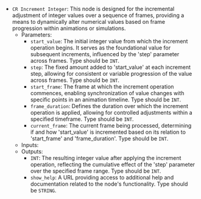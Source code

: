 - `CR Increment Integer`: This node is designed for the incremental adjustment of integer values over a sequence of frames, providing a means to dynamically alter numerical values based on frame progression within animations or simulations.
    - Parameters:
        - `start_value`: The initial integer value from which the increment operation begins. It serves as the foundational value for subsequent increments, influenced by the 'step' parameter across frames. Type should be `INT`.
        - `step`: The fixed amount added to 'start_value' at each increment step, allowing for consistent or variable progression of the value across frames. Type should be `INT`.
        - `start_frame`: The frame at which the increment operation commences, enabling synchronization of value changes with specific points in an animation timeline. Type should be `INT`.
        - `frame_duration`: Defines the duration over which the increment operation is applied, allowing for controlled adjustments within a specified timeframe. Type should be `INT`.
        - `current_frame`: The current frame being processed, determining if and how 'start_value' is incremented based on its relation to 'start_frame' and 'frame_duration'. Type should be `INT`.
    - Inputs:
    - Outputs:
        - `INT`: The resulting integer value after applying the increment operation, reflecting the cumulative effect of the 'step' parameter over the specified frame range. Type should be `INT`.
        - `show_help`: A URL providing access to additional help and documentation related to the node's functionality. Type should be `STRING`.
